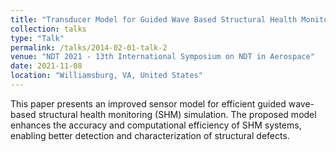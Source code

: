 ```yaml
---
title: "Transducer Model for Guided Wave Based Structural Health Monitoring Simulation"
collection: talks
type: "Talk"
permalink: /talks/2014-02-01-talk-2
venue: "NDT 2021 - 13th International Symposium on NDT in Aerospace"
date: 2021-11-08
location: "Williamsburg, VA, United States"
---
```


<!-- [More information here](http://example2.com) -->

This paper presents an improved sensor model for efficient guided wave-based structural health monitoring (SHM) simulation. The proposed model enhances the accuracy and computational efficiency of SHM systems, enabling better detection and characterization of structural defects.
